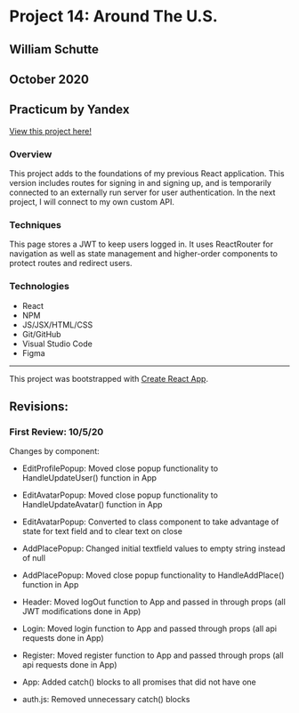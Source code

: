 # Project 14: Around The U.S.
## William Schutte
## October 2020
Practicum by Yandex
-----
[View this project here!](https://william-schutte.github.io/react-around-auth/)

### Overview
This project adds to the foundations of my previous React application. This version includes routes for signing
in and signing up, and is temporarily connected to an externally run server for user authentication. In the next
project, I will connect to my own custom API. 


### Techniques
This page stores a JWT to keep users logged in. It uses ReactRouter for navigation as well as state management
and higher-order components to protect routes and redirect users.

### Technologies
* React
* NPM
* JS/JSX/HTML/CSS
* Git/GitHub
* Visual Studio Code
* Figma

-----

This project was bootstrapped with [Create React App](https://github.com/facebook/create-react-app).


## Revisions:

### First Review: 10/5/20
Changes by component: 
* EditProfilePopup: Moved close popup functionality to HandleUpdateUser() function in App
* EditAvatarPopup: Moved close popup functionality to HandleUpdateAvatar() function in App
* EditAvatarPopup: Converted to class component to take advantage of state for text field and to clear
    text on close
* AddPlacePopup: Changed initial textfield values to empty string instead of null
* AddPlacePopup: Moved close popup functionality to HandleAddPlace() function in App
* Header: Moved logOut function to App and passed in through props (all JWT modifications done in App)
* Login: Moved login function to App and passed through props (all api requests done in App)
* Register: Moved register function to App and passed through props (all api requests done in App)
* App: Added catch() blocks to all promises that did not have one

* auth.js: Removed unnecessary catch() blocks


